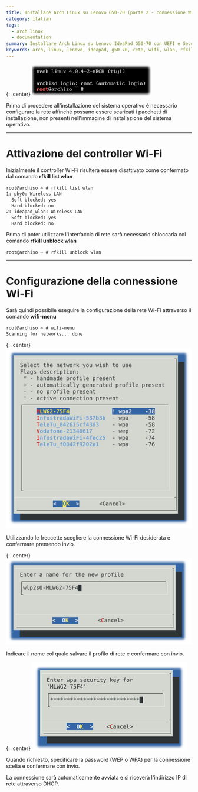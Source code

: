 ```yaml
---
title: Installare Arch Linux su Lenovo G50-70 (parte 2 - connessione Wi-Fi)
category: italian
tags:
  - arch linux
  - documentation
summary: Installare Arch Linux su Lenovo IdeaPad G50-70 con UEFI e Secure Boot (parte 2 - Configurazione della connessione Wi-Fi)
keywords: arch, linux, lenovo, ideapad, g50-70, rete, wifi, wlan, rfkill
---
```


{: .center}
![arch-linux-prompt.png]

Prima di procedere all'installazione del sistema operativo è necessario
configurare la rete affinché possano essere scaricati i pacchetti di installazione,
non presenti nell'immagine di installazione del sistema operativo.

-----

# Attivazione del controller Wi-Fi

Inizialmente il controller Wi-Fi risulterà essere disattivato come confermato
dal comando **rfkill list wlan**

    root@archiso ~ # rfkill list wlan
    1: phy0: Wireless LAN
      Soft blocked: yes
      Hard blocked: no
    2: ideapad_wlan: Wireless LAN
      Soft blocked: yes
      Hard blocked: no

Prima di poter utilizzare l'interfaccia di rete sarà necessario sbloccarla col
comando **rfkill unblock wlan**

    root@archiso ~ # rfkill unblock wlan

-----

# Configurazione della connessione Wi-Fi

Sarà quindi possibile eseguire la configurazione della rete Wi-Fi attraverso
il comando **wifi-menu**

    root@archiso ~ # wifi-menu
    Scanning for networks... done

{: .center}
![wifi-menu-1.png]

Utilizzando le freccette scegliere la connessione Wi-Fi desiderata e confermare
premendo invio.

{: .center}
![wifi-menu-3.png]

Indicare il nome col quale salvare il profilo di rete e confermare con invio.

{: .center}
![wifi-menu-2.png]

Quando richiesto, specificare la password (WEP o WPA) per la connessione scelta
e confermare con invio.

La connessione sarà automaticamente avviata e si riceverà l'indirizzo IP di
rete attraverso DHCP.


[arch-linux-prompt.png]: /resources/articles/2015-06/arch-linux-prompt.png
[wifi-menu-1.png]: /resources/articles/2015-06/wifi-menu-1.png
[wifi-menu-2.png]: /resources/articles/2015-06/wifi-menu-2.png
[wifi-menu-3.png]: /resources/articles/2015-06/wifi-menu-3.png
